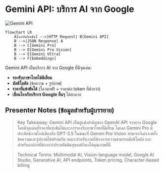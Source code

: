 # Gemini API: บริการ AI จาก Google

![Gemini API](https://www.google.com/search?q=Google+Gemini+API&tbm=isch)

```mermaid
flowchart LR
    A[แอปพลิเคชัน] -->|HTTP Request| B[Gemini API]
    B -->|JSON Response| A
    B --> C[Gemini Pro]
    B --> D[Gemini Pro Vision]
    B --> E[Gemini Ultra]
    B --> F[Embeddings]
```

Gemini API เป็นบริการ AI จาก Google ที่มีจุดเด่น:
- **รองรับภาษาไทยได้ดีเยี่ยม**
- **มัลติโมดัล** (ข้อความ + รูปภาพ)
- **ราคาที่แข่งขันได้** (โควตาฟรี + ราคาต่อ token ที่ต่ำกว่า)
- **เชื่อมโยงกับบริการ Google อื่นๆ** ได้สะดวก

## Presenter Notes (ข้อมูลสำหรับผู้บรรยาย)

> Key Takeaway: Gemini API เป็นคู่แข่งสำคัญของ OpenAI API จากทาง Google โดยมีจุดเด่นที่ราคาที่แข่งขันได้และการรองรับภาษาไทยที่ดีเยี่ยม โมเดล Gemini Pro มีประสิทธิภาพใกล้เคียงกับ GPT-3.5 ในขณะที่ Gemini Pro Vision สามารถวิเคราะห์ทั้งข้อความและรูปภาพได้พร้อมกัน เหมาะสำหรับงานที่ต้องการความสามารถมัลติโมดัล และสำหรับองค์กรที่ต้องการประหยัดต้นทุนแต่ยังคงได้คุณภาพที่ดี

> Technical Terms: Multimodal AI, Vision-language model, Google AI Studio, Generative AI, API endpoints, Token pricing, Character-based billing
